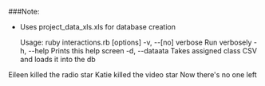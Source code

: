 ###Note:
* Uses project_data_xls.xls for database creation
	
	Usage: ruby interactions.rb [options]
	    -v, --[no] verbose               Run verbosely
	    -h, --help                       Prints this help screen
	    -d, --dataata                    Takes assigned class CSV and loads it into the db

Eileen killed the radio star
Katie killed the video star
Now there's no one left
